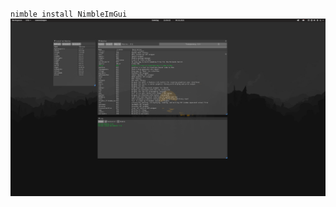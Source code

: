 `nimble install NimbleImGui`
![alt text](https://raw.githubusercontent.com/qb-0/NimbleImGui/main/screenshot.png)